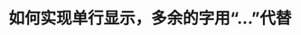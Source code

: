 ---
layout: post
title: 如何实现单行显示，多余的字用“...”代替
description: web前端，css
tagline: web01
categories: [css]
tags: [web]
---